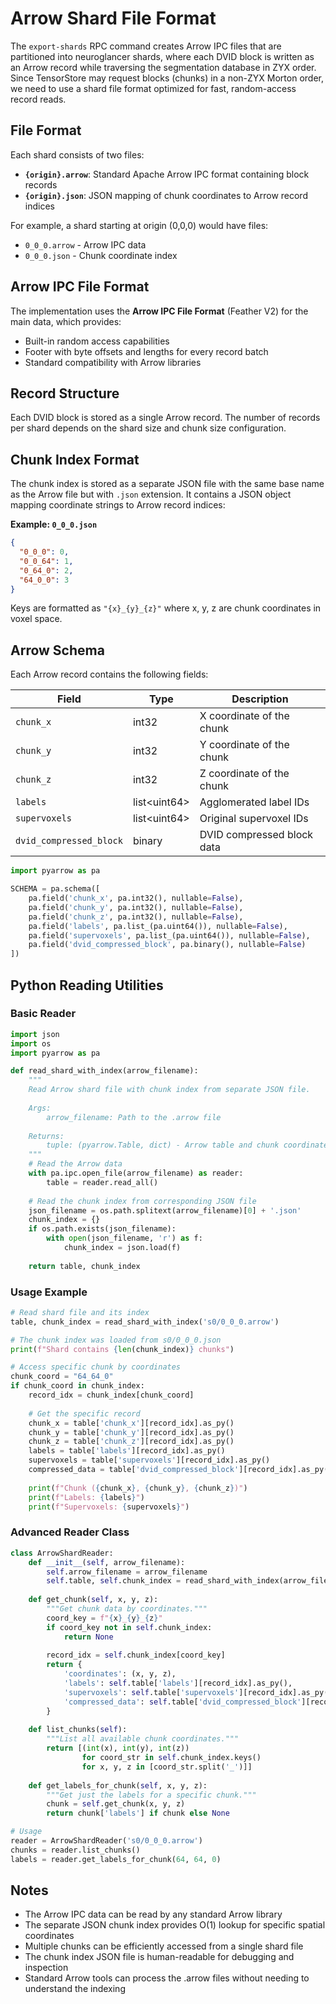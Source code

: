 # Arrow Shard File Format

The `export-shards` RPC command creates Arrow IPC files that are partitioned into neuroglancer shards, 
where each DVID block is written as an Arrow record while traversing the segmentation database in ZYX 
order. Since TensorStore may request blocks (chunks) in a non-ZYX Morton order, we need to use a shard file 
format optimized for fast, random-access record reads.

## File Format

Each shard consists of two files:

- **`{origin}.arrow`**: Standard Apache Arrow IPC format containing block records
- **`{origin}.json`**: JSON mapping of chunk coordinates to Arrow record indices

For example, a shard starting at origin (0,0,0) would have files:
- `0_0_0.arrow` - Arrow IPC data
- `0_0_0.json` - Chunk coordinate index

## Arrow IPC File Format

The implementation uses the **Arrow IPC File Format** (Feather V2) for the main data, which provides:
- Built-in random access capabilities
- Footer with byte offsets and lengths for every record batch
- Standard compatibility with Arrow libraries

## Record Structure

Each DVID block is stored as a single Arrow record. The number of records per shard depends on the 
shard size and chunk size configuration.

## Chunk Index Format

The chunk index is stored as a separate JSON file with the same base name as the Arrow file but with `.json` extension. It contains a JSON object mapping coordinate strings to Arrow record indices:

**Example: `0_0_0.json`**
```json
{
  "0_0_0": 0,
  "0_0_64": 1,
  "0_64_0": 2,
  "64_0_0": 3
}
```

Keys are formatted as `"{x}_{y}_{z}"` where x, y, z are chunk coordinates in voxel space.

## Arrow Schema

Each Arrow record contains the following fields:

| Field | Type | Description |
|-------|------|-------------|
| `chunk_x` | int32 | X coordinate of the chunk |
| `chunk_y` | int32 | Y coordinate of the chunk |
| `chunk_z` | int32 | Z coordinate of the chunk |
| `labels` | list\<uint64\> | Agglomerated label IDs |
| `supervoxels` | list\<uint64\> | Original supervoxel IDs |
| `dvid_compressed_block` | binary | DVID compressed block data |

```python
import pyarrow as pa

SCHEMA = pa.schema([
    pa.field('chunk_x', pa.int32(), nullable=False),
    pa.field('chunk_y', pa.int32(), nullable=False),
    pa.field('chunk_z', pa.int32(), nullable=False),
    pa.field('labels', pa.list_(pa.uint64()), nullable=False),
    pa.field('supervoxels', pa.list_(pa.uint64()), nullable=False),
    pa.field('dvid_compressed_block', pa.binary(), nullable=False)
])
```

## Python Reading Utilities

### Basic Reader

```python
import json
import os
import pyarrow as pa

def read_shard_with_index(arrow_filename):
    """
    Read Arrow shard file with chunk index from separate JSON file.
    
    Args:
        arrow_filename: Path to the .arrow file
    
    Returns:
        tuple: (pyarrow.Table, dict) - Arrow table and chunk coordinate index
    """
    # Read the Arrow data
    with pa.ipc.open_file(arrow_filename) as reader:
        table = reader.read_all()
    
    # Read the chunk index from corresponding JSON file
    json_filename = os.path.splitext(arrow_filename)[0] + '.json'
    chunk_index = {}
    if os.path.exists(json_filename):
        with open(json_filename, 'r') as f:
            chunk_index = json.load(f)
    
    return table, chunk_index
```

### Usage Example

```python
# Read shard file and its index
table, chunk_index = read_shard_with_index('s0/0_0_0.arrow')

# The chunk index was loaded from s0/0_0_0.json
print(f"Shard contains {len(chunk_index)} chunks")

# Access specific chunk by coordinates
chunk_coord = "64_64_0"
if chunk_coord in chunk_index:
    record_idx = chunk_index[chunk_coord]
    
    # Get the specific record
    chunk_x = table['chunk_x'][record_idx].as_py()
    chunk_y = table['chunk_y'][record_idx].as_py()  
    chunk_z = table['chunk_z'][record_idx].as_py()
    labels = table['labels'][record_idx].as_py()
    supervoxels = table['supervoxels'][record_idx].as_py()
    compressed_data = table['dvid_compressed_block'][record_idx].as_py()
    
    print(f"Chunk ({chunk_x}, {chunk_y}, {chunk_z})")
    print(f"Labels: {labels}")
    print(f"Supervoxels: {supervoxels}")
```

### Advanced Reader Class

```python
class ArrowShardReader:
    def __init__(self, arrow_filename):
        self.arrow_filename = arrow_filename
        self.table, self.chunk_index = read_shard_with_index(arrow_filename)
    
    def get_chunk(self, x, y, z):
        """Get chunk data by coordinates."""
        coord_key = f"{x}_{y}_{z}"
        if coord_key not in self.chunk_index:
            return None
            
        record_idx = self.chunk_index[coord_key]
        return {
            'coordinates': (x, y, z),
            'labels': self.table['labels'][record_idx].as_py(),
            'supervoxels': self.table['supervoxels'][record_idx].as_py(),
            'compressed_data': self.table['dvid_compressed_block'][record_idx].as_py()
        }
    
    def list_chunks(self):
        """List all available chunk coordinates."""
        return [(int(x), int(y), int(z)) 
                for coord_str in self.chunk_index.keys()
                for x, y, z in [coord_str.split('_')]]
    
    def get_labels_for_chunk(self, x, y, z):
        """Get just the labels for a specific chunk."""
        chunk = self.get_chunk(x, y, z)
        return chunk['labels'] if chunk else None

# Usage
reader = ArrowShardReader('s0/0_0_0.arrow')
chunks = reader.list_chunks()
labels = reader.get_labels_for_chunk(64, 64, 0)
```

## Notes

- The Arrow IPC data can be read by any standard Arrow library
- The separate JSON chunk index provides O(1) lookup for specific spatial coordinates
- Multiple chunks can be efficiently accessed from a single shard file  
- The chunk index JSON file is human-readable for debugging and inspection
- Standard Arrow tools can process the .arrow files without needing to understand the indexing

